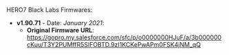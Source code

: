 HERO7 Black Labs Firmwares:

- **v1.90.71** - Date: *January 2021*:
	- **Original Firmware URL**: https://gopro.my.salesforce.com/sfc/p/o0000000HJuF/a/3b000000cKuu/T3Y2PUMffR5SlFOBTD.9zI1KCKePwAPm0FSK4jNM_qQ
 

